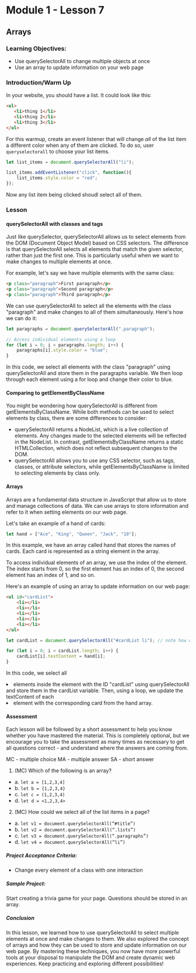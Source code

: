 # Module 1 - Lesson 7
## Arrays

### Learning Objectives:
* Use querySelectorAll to change multiple objects at once
* Use an array to update information on your web page

### Introduction/Warm Up

In your website, you should have a list. It could look like this:

~~~html
<ul>
   <li>thing 1</li>
   <li>thing 2</li>
   <li>thing 3</li>
</ul>
~~~

For this warmup, create an event listener that will change *all* of the list item a different color when any of them are clicked. To do so, user `queryselectorall` to choose your list items.

~~~js
let list_items = document.querySelectorAll("li");

list_items.addEventListener("click", function(){
    list_items.style.color = "red";
});
~~~

Now any list item being clicked shoudl select all of them.

### Lesson

#### querySelectorAll with classes and tags

Just like querySelector, querySelectorAll allows us to select elements from the DOM (Document Object Model) based on CSS selectors. The difference is that querySelectorAll selects all elements that match the given selector, rather than just the first one. This is particularly useful when we want to make changes to multiple elements at once.

For example, let's say we have multiple elements with the same class:

~~~html
<p class="paragraph">First paragraph</p>
<p class="paragraph">Second paragraph</p>
<p class="paragraph">Third paragraph</p>
~~~

We can use querySelectorAll to select all the elements with the class "paragraph" and make changes to all of them simultaneously. Here's how we can do it:

~~~js
let paragraphs = document.querySelectorAll(".paragraph");

// Access individual elements using a loop
for (let i = 0; i < paragraphs.length; i++) {
    paragraphs[i].style.color = "blue";
}
~~~

In this code, we select all elements with the class "paragraph" using querySelectorAll and store them in the paragraphs variable. We then loop through each element using a for loop and change their color to blue.

#### Comparing to getElementByClassName

You might be wondering how querySelectorAll is different from getElementsByClassName. While both methods can be used to select elements by class, there are some differences to consider:

* querySelectorAll returns a NodeList, which is a live collection of elements. Any changes made to the selected elements will be reflected in the NodeList. In contrast, getElementsByClassName returns a static HTMLCollection, which does not reflect subsequent changes to the DOM.
* querySelectorAll allows you to use any CSS selector, such as tags, classes, or attribute selectors, while getElementsByClassName is limited to selecting elements by class only.

#### Arrays

Arrays are a fundamental data structure in JavaScript that allow us to store and manage collections of data. We can use arrays to store information and refer to it when setting elements on our web page.

Let's take an example of a hand of cards:

~~~js
let hand = ["Ace", "King", "Queen", "Jack", "10"];
~~~

In this example, we have an array called hand that stores the names of cards. Each card is represented as a string element in the array.

To access individual elements of an array, we use the index of the element. The index starts from 0, so the first element has an index of 0, the second element has an index of 1, and so on.

Here's an example of using an array to update information on our web page:

~~~html
<ul id="cardList">
    <li></li>
    <li></li>
    <li></li>
    <li></li>
    <li></li>
</ul>
~~~

~~~js
let cardList = document.querySelectorAll("#cardList li"); // note how we can nest selectors

for (let i = 0; i < cardList.length; i++) {
    cardList[i].textContent = hand[i];
}
~~~

In this code, we select all <li> elements inside the element with the ID "cardList" using querySelectorAll and store them in the cardList variable. Then, using a loop, we update the textContent of each <li> element with the corresponding card from the hand array.


#### Assessment

Each lesson will be followed by a short assessment to help you know whether you have mastered the material. This is completely optional, but we encourage you to take the assessment as many times as necessary to get all questions correct - and understand where the answers are coming from.

MC - multiple choice
MA - multiple answer
SA - short answer


1. (MC) Which of the following is an array?
* a. `let a = [1,2,3,4]`
* b. `let b = {1,2,3,4}`
* c. `let c = (1,2,3,4)`
* d. `let d = <1,2,3,4>`



2. (MC) How could we select all of the list items in a page?
* a. `let v1 = document.querySelectorAll(“#title”)`
* b. `let v2 = document.querySelectorAll(“.lists”)`
* c. `let v3 = document.querySelectorAll(“.paragraphs”)`
* d. `let v4 = document.querySelectorAll(“li”)`


##### Project Acceptance Criteria:

* Change every element of a class with one interaction

##### Sample Project:

Start creating a trivia game for your page. Questions should be stored in an array.

##### Conclusion

In this lesson, we learned how to use querySelectorAll to select multiple elements at once and make changes to them. We also explored the concept of arrays and how they can be used to store and update information on our web page. By mastering these techniques, you now have more powerful tools at your disposal to manipulate the DOM and create dynamic web experiences. Keep practicing and exploring different possibilities!

